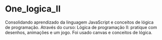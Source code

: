# One_logica_II
Consolidando aprendizado da linguagem JavaScript e conceitos de lógica de programação.
Através do curso: Lógica de programação II: pratique com desenhos, animações e um jogo.
Foi usado canvas e conceitos de lógica.

